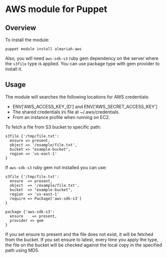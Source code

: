 # AWS module for Puppet

## Overview

To install the module:
```
puppet module install almariah-aws
```

Also, you will need `aws-sdk-s3` ruby gem dependency on the server where the `s3file` type is applied. You can use package type with gem provider to install it.

## Usage

The module will searches the following locations for AWS credentials:

* ENV['AWS_ACCESS_KEY_ID'] and ENV['AWS_SECRET_ACCESS_KEY']
* The shared credentials ini file at ~/.aws/credentials.
* From an instance profile when running on EC2.

To fetch a file from S3 bucket to specific path:

```puppet
s3file {'/tmp/file.txt':
  ensure => present,
  object => '/example/file.txt',
  bucket => "example-bucket",
  region => 'us-east-1'
}
```

If `aws-sdk-s3` ruby gem not installed you can use:

```puppet
s3file {'/tmp/file.txt':
  ensure  => present,
  object  => '/example/file.txt',
  bucket  => "example-bucket",
  region  => 'us-east-1'
  require => Package['aws-sdk-s3']
}

package {'aws-sdk-s3':
  ensure    => present,
  provider => gem
}
```

If you set ensure to present and the file does not exist, it will be fetched from the bucket. If you set ensure to latest, every time you apply the type, the file on the bucket will be checked against the local copy in the specified path using MD5.
